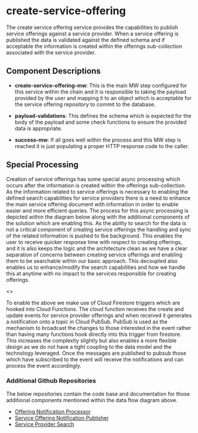 # create-service-offering

The create service offering service provides the capabilities to publish service offerings against a service provider. When a service offering is published the data is validated against the defined schema and if acceptable the information is created within the offerings sub-collection associated with the service provider.

## Component Descriptions

- **create-service-offering-mw**: This is the main MW step configured for this service within the chain and it is responsible to taking the payload provided by the user and mapping it to an object which is acceptable for the service offering repository to commit to the database.

- **payload-validations**: This defines the schema which is expected for the body of the payload and some check functions to ensure the provided data is appropriate.

- **success-mw**: If all goes well within the process and this MW step is reached it is just populating a proper HTTP response code to the caller.

## Special Processing

Creation of service offerings has some special async processing which occurs after the information is created within the offerings sub-collection. As the information related to service offerings is necessary to enabling the defined search capabilities for service providers there is a need to enhance the main service offering document with information in order to enable easier and more efficient queries. The process for this async processing is depicted within the diagram below along with the additional components of the solution which are enabling this. As the ability to search for the data is not a critical component of creating service offerings the handling and sync of the related information is pushed to tbe background. This enables the user to receive quicker response time with respect to creating offerings, and it is also keeps the logic and the architecture clean as we have a clear separation of concerns between creating service offerings and enabling them to be searchable within our basic approach. This decoupled also enables us to enhance/modify the search capabilities and how we handle this at anytime with no impact to the services responsible for creating offerings.

<<CREATE DATAFLOW DIAGRM>>

To enable the above we make use of Cloud Firestore triggers which are hooked into Cloud Functions. The cloud function receives the create and update events for service provider offerings and when received it generates a notification onto a topic in Cloud PubSub. PubSub is used as the mechanism to broadcast the changes to those interested in the event rather than having many functions hook directly into this trigger from firestore. This increases the complexity slightly but also enables a more flexible design as we do not have a tight coupling to the data model and the technology leveraged. Once the messages are published to pubsub those which have subscribed to the event will receive the notifications and can process the event accordingly.

### Additional Github Repositories

The below repositories contain the code base and documentation for those additional components mentioned within the data flow diagram above.

- [Offering Notification Processor](https://github.com/bookit-app/provider-services/tree/master/src/services/offering-notification-processor)
- [Service Offering Notification Publisher](https://github.com/bookit-app/service-offering-notification-publisher)
- [Service Provider Search](https://github.com/bookit-app/provider-services/tree/master/src/services/provider-search)